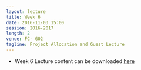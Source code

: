 ```yaml
---
layout: lecture
title: Week 6
date: 2016-11-03 15:00
session: 2016-2017
length: 2
venue: FC- G02
tagline: Project Allocation and Guest Lecture
---
```


* Week 6 Lecture content can be downloaded [here](http://opendsi.cc/bioinformatics/assets/Lecture_wk6.pdf)

